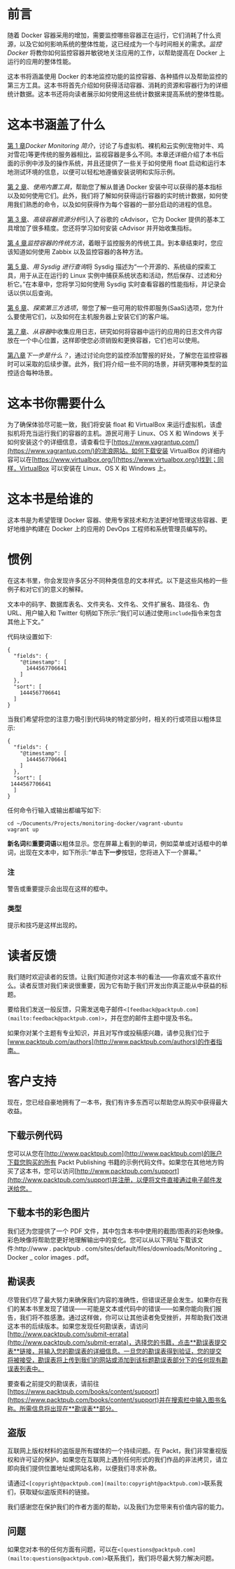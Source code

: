 # 前言

随着 Docker 容器采用的增加，需要监控哪些容器正在运行，它们消耗了什么资源，以及它如何影响系统的整体性能，这已经成为一个与时间相关的需求。*监控 Docker* 将教你如何监控容器并敏锐地关注应用的工作，以帮助提高在 Docker 上运行的应用的整体性能。

这本书将涵盖使用 Docker 的本地监控功能的监控容器、各种插件以及帮助监控的第三方工具。这本书将首先介绍如何获得活动容器、消耗的资源和容器行为的详细统计数据。这本书还将向读者展示如何使用这些统计数据来提高系统的整体性能。

# 这本书涵盖了什么

[第 1 章](1.html#DB7S1-fcf7b4d102f841bba77b823d677470e0 "Chapter 1. Introduction to Docker Monitoring")*Docker Monitoring 简介*，讨论了与虚拟机、裸机和云实例(宠物对牛、鸡对雪花)等更传统的服务器相比，监视容器是多么不同。本章还详细介绍了本书后面的示例中涉及的操作系统，并且还提供了一些关于如何使用 float 启动和运行本地测试环境的信息，以便可以轻松地遵循安装说明和实际示例。

[第 2 章](2.html#K0RQ2-fcf7b4d102f841bba77b823d677470e0 "Chapter 2. Using the Built-in Tools")、*使用内置工具*，帮助您了解从普通 Docker 安装中可以获得的基本指标以及如何使用它们。此外，我们将了解如何获得运行容器的实时统计数据，如何使用我们熟悉的命令，以及如何获得作为每个容器的一部分启动的进程的信息。

[第 3 章](3.html#NQU21-fcf7b4d102f841bba77b823d677470e0 "Chapter 3. Advanced Container Resource Analysis")、*高级容器资源分析*引入了谷歌的 cAdvisor，它为 Docker 提供的基本工具增加了很多精度。您还将学习如何安装 cAdvisor 并开始收集指标。

[第 4 章](4.html#11C3M1-fcf7b4d102f841bba77b823d677470e0 "Chapter 4. A Traditional Approach to Monitoring Containers")*监控容器的传统方法*，着眼于监控服务的传统工具。到本章结束时，您应该知道如何使用 Zabbix 以及监控容器的各种方法。

[第 5 章](5.html#1565U1-fcf7b4d102f841bba77b823d677470e0 "Chapter 5. Querying with Sysdig")、*用 Sysdig 进行查询*将 Sysdig 描述为“一个开源的、系统级的探索工具，用于从正在运行的 Linux 实例中捕获系统状态和活动，然后保存、过滤和分析它。”在本章中，您将学习如何使用 Sysdig 实时查看容器的性能指标，并记录会话以供以后查询。

[第 6 章](6.html#19UOO1-fcf7b4d102f841bba77b823d677470e0 "Chapter 6. Exploring Third Party Options")、*探索第三方选项*，带您了解一些可用的软件即服务(SaaS)选项，您为什么要使用它们，以及如何在主机服务器上安装它们的客户端。

[第 7 章](7.html#1FLS41-fcf7b4d102f841bba77b823d677470e0 "Chapter 7. Collecting Application Logs from within the Container")、*从容器*中收集应用日志，研究如何将容器中运行的应用的日志文件内容放在一个中心位置，这样即使您必须销毁和更换容器，它们也可以使用。

[第八章](8.html#1JFUC2-fcf7b4d102f841bba77b823d677470e0 "Chapter 8. What Are the Next Steps?")*下一步是什么？*，通过讨论向您的监控添加警报的好处，了解您在监控容器时可以采取的后续步骤。此外，我们将介绍一些不同的场景，并研究哪种类型的监控适合每种场景。

# 这本书你需要什么

为了确保体验尽可能一致，我们将安装 float 和 VirtualBox 来运行虚拟机，该虚拟机将充当运行我们的容器的主机。游民可用于 Linux、OS X 和 Windows 关于如何安装这个的详细信息，请查看位于[https://www.vagrantup.com/](https://www.vagrantup.com/)的流浪网站。如何下载安装 VirtualBox 的详细内容可以在[https://www.virtualbox.org/](https://www.virtualbox.org/)找到；同样，VirtualBox 可以安装在 Linux、OS X 和 Windows 上。

# 这本书是给谁的

这本书是为希望管理 Docker 容器、使用专家技术和方法更好地管理这些容器、更好地维护构建在 Docker 上的应用的 DevOps 工程师和系统管理员编写的。

# 惯例

在这本书里，你会发现许多区分不同种类信息的文本样式。以下是这些风格的一些例子和对它们的意义的解释。

文本中的码字、数据库表名、文件夹名、文件名、文件扩展名、路径名、伪 URL、用户输入和 Twitter 句柄如下所示:“我们可以通过使用`include`指令来包含其他上下文。”

代码块设置如下:

```
{
  "fields": {
    "@timestamp": [
      1444567706641
    ]
  },
  "sort": [
    1444567706641
  ]
}
```

当我们希望将您的注意力吸引到代码块的特定部分时，相关的行或项目以粗体显示:

```
{
  "fields": {
    "@timestamp": [
      1444567706641
    ]
  },
  "sort": [
 1444567706641
  ]
}
```

任何命令行输入或输出都编写如下:

```
cd ~/Documents/Projects/monitoring-docker/vagrant-ubuntu
vagrant up

```

**新名词**和**重要词语**以粗体显示。您在屏幕上看到的单词，例如菜单或对话框中的单词，出现在文本中，如下所示:“单击**下一步**按钮，您将进入下一个屏幕。”

### 注

警告或重要提示会出现在这样的框中。

### 类型

提示和技巧是这样出现的。

# 读者反馈

我们随时欢迎读者的反馈。让我们知道你对这本书的看法——你喜欢或不喜欢什么。读者反馈对我们来说很重要，因为它有助于我们开发出你真正能从中获益的标题。

要给我们发送一般反馈，只需发送电子邮件`<[feedback@packtpub.com](mailto:feedback@packtpub.com)>`，并在您的邮件主题中提及书名。

如果你对某个主题有专业知识，并且对写作或投稿感兴趣，请参见我们位于[www.packtpub.com/authors](http://www.packtpub.com/authors)的作者指南。

# 客户支持

现在，您已经自豪地拥有了一本书，我们有许多东西可以帮助您从购买中获得最大收益。

## 下载示例代码

您可以从您在[http://www.packtpub.com](http://www.packtpub.com)的账户下载您购买的所有 Packt Publishing 书籍的示例代码文件。如果您在其他地方购买了这本书，您可以访问[http://www.packtpub.com/support](http://www.packtpub.com/support)并注册，以便将文件直接通过电子邮件发送给您。

## 下载本书的彩色图片

我们还为您提供了一个 PDF 文件，其中包含本书中使用的截图/图表的彩色映像。彩色映像将帮助您更好地理解输出中的变化。您可以从以下网址下载该文件:http://www . packtpub . com/sites/default/files/downloads/Monitoring _ Docker _ color images . pdf。

## 勘误表

尽管我们尽了最大努力来确保我们内容的准确性，但错误还是会发生。如果你在我们的某本书里发现了错误——可能是文本或代码中的错误——如果你能向我们报告，我们将不胜感激。通过这样做，你可以让其他读者免受挫折，并帮助我们改进这本书的后续版本。如果您发现任何勘误表，请访问[http://www.packtpub.com/submit-errata](http://www.packtpub.com/submit-errata)，选择您的书籍，点击**勘误表提交表**链接，并输入您的勘误表的详细信息。一旦您的勘误表得到验证，您的提交将被接受，勘误表将上传到我们的网站或添加到该标题勘误表部分下的任何现有勘误表列表中。

要查看之前提交的勘误表，请前往[https://www.packtpub.com/books/content/support](https://www.packtpub.com/books/content/support)并在搜索栏中输入图书名称。所需信息将出现在**勘误表**部分。

## 盗版

互联网上版权材料的盗版是所有媒体的一个持续问题。在 Packt，我们非常重视版权和许可证的保护。如果您在互联网上遇到任何形式的我们作品的非法拷贝，请立即向我们提供位置地址或网站名称，以便我们寻求补救。

请通过`<[copyright@packtpub.com](mailto:copyright@packtpub.com)>`联系我们，获取疑似盗版资料的链接。

我们感谢您在保护我们的作者方面的帮助，以及我们为您带来有价值内容的能力。

## 问题

如果您对本书的任何方面有问题，可以在`<[questions@packtpub.com](mailto:questions@packtpub.com)>`联系我们，我们将尽最大努力解决问题。